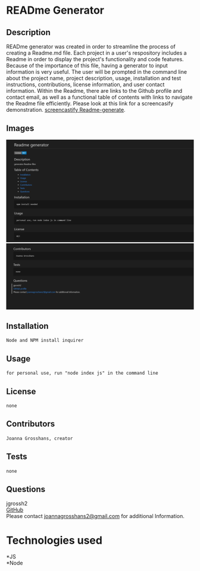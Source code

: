 # READme Generator

## Description

READme generator was created in order to streamline the process of creating a Readme.md file. Each project in a user's respository includes a Readme in order to display the project's functionality and code features. Because of the importance of this file, having a generator to input information is very useful. The user will be prompted in the command line about the project name, project description, usage, installation and test instructions, contributions, license information, and user contact information. Within the Readme, there are links to the Github profile and contact email, as well as a functional table of contents with links to navigate the Readme file efficiently. Please look at this link for a screencasify demonstration. [screencastify Readme-generate](https://drive.google.com/file/d/1Nob_4kZyicROzRZaAwp0xqiwG8DA6afj/view).

## Images 
![Readme](./images/readme.png) <br>
![Readme](./images/readme-1.png)

## Installation
    Node and NPM install inquirer
## Usage
    for personal use, run "node index js" in the command line
## License
    none
## Contributors
    Joanna Grosshans, creator
## Tests
    none
## Questions
jgrossh2 <br />
[GitHub](https://github.com/jgrossh2/readme-generate) <br />
Please contact <joannagrosshans2@gmail.com> for additional Information.

# Technologies used
 *JS <br>
 *Node 